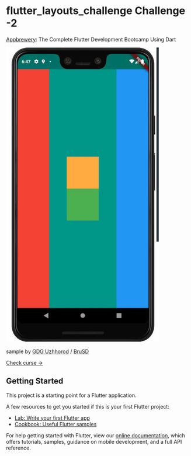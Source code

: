 # flutter_layouts_challenge Challenge -2


[Appbrewery](https://www.appbrewery.co/): The Complete Flutter Development Bootcamp Using Dart 

![Appbrewery: The Complete Flutter Development Bootcamp Using Dart](https://github.com/GDG-Uzhhorod/Appbrewery-Challenge-2-Flutter-Layouts--Challenge/blob/master/photo_2019-12-22_18-53-21.jpg)



sample by [GDG Uzhhorod](https://github.com/GDG-Uzhhorod) / [BruSD](https://github.com/BruSD)

[Check curse ->](https://www.appbrewery.co/courses/548873/)


## Getting Started

This project is a starting point for a Flutter application.

A few resources to get you started if this is your first Flutter project:

- [Lab: Write your first Flutter app](https://flutter.dev/docs/get-started/codelab)
- [Cookbook: Useful Flutter samples](https://flutter.dev/docs/cookbook)

For help getting started with Flutter, view our
[online documentation](https://flutter.dev/docs), which offers tutorials,
samples, guidance on mobile development, and a full API reference.
